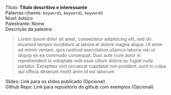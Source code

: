 Título: **Título descritivo e interessante**  
Palavras-chaves: `keyword1`, `keyword2`, `keyword3`  
Nível: *básico*  
Palestrante: Nome  
Descrição da palestra:
> Lorem ipsum dolor sit amet, consectetur adipisicing elit, sed do eiusmod
tempor incididunt ut labore et dolore magna aliqua. Ut enim ad minim veniam,
quis nostrud exercitation ullamco laboris nisi ut aliquip ex ea commodo
consequat. Duis aute irure dolor in reprehenderit in voluptate velit esse
cillum dolore eu fugiat nulla pariatur. Excepteur sint occaecat cupidatat non
proident, sunt in culpa qui officia deserunt mollit anim id est laborum.

Slides: Link para os slides publicado (Opcional)  
Github Repo: Link para repositório do github com exemplos (Opcional)  
